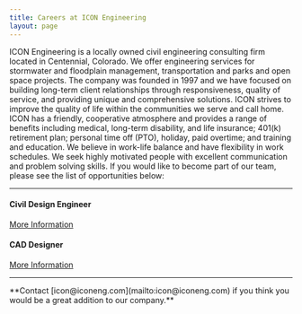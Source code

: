 ```yaml
---
title: Careers at ICON Engineering
layout: page
---
```


ICON Engineering is a locally owned civil engineering consulting firm located in Centennial, Colorado. We offer engineering services for stormwater and floodplain management, transportation and parks and open space projects. The company was founded in 1997 and we have focused on building long-term client relationships through responsiveness, quality of service, and providing unique and comprehensive solutions. ICON strives to improve the quality of life within the communities we serve and call home.
ICON has a friendly, cooperative atmosphere and provides a range of benefits including medical, long-term disability, and life insurance; 401(k) retirement plan; personal time off (PTO), holiday, paid overtime; and training and education. We believe in work-life balance and have flexibility in work schedules. We seek highly motivated people with excellent communication and problem solving skills.  If you would like to become part of our team, please see the list of opportunities below:


<hr>


#### Civil Design Engineer
<td><a href="https://s3-us-west-2.amazonaws.com/iconeng/pdfs/Careers/JobAnnouncement-Civil+Design+Engineer+2018.pdf" > More Information </a></td>


#### 

#### CAD Designer
<td><a href="https://s3-us-west-2.amazonaws.com/iconeng/pdfs/Careers/JobAnnouncement-CAD+Designer+2018.pdf" > More Information </a></td>


<hr>
**Contact [icon@iconeng.com](mailto:icon@iconeng.com) if you think you would be a great addition to our company.**
